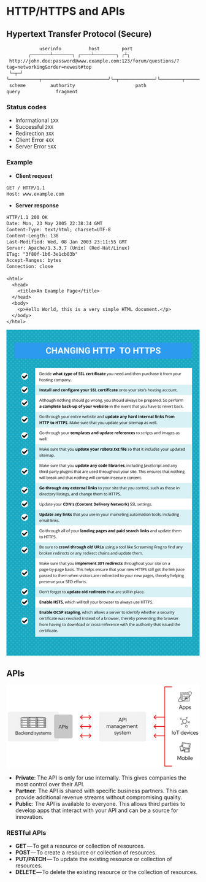 # HTTP/HTTPS and APIs

## Hypertext Transfer Protocol (Secure)

```
            userinfo          host        port
        ┌───────┴───────┐ ┌────┴────────┐ ┌┴┐
 http://john.doe:password@www.example.com:123/forum/questions/?tag=networking&order=newest#top
 └─┬─┘ └───────────┬────────────────────────┘└─┬─────────────┘└────────┬──────────────────┘└┬─┘
 scheme         authority                      path                  query             fragment
```

### Status codes

- Informational `1XX`
- Successful `2XX`
- Redirection `3XX`
- Client Error `4XX`
- Server Error `5XX`

### Example

- **Client request**

```
GET / HTTP/1.1
Host: www.example.com
```

- **Server response**

```
HTTP/1.1 200 OK
Date: Mon, 23 May 2005 22:38:34 GMT
Content-Type: text/html; charset=UTF-8
Content-Length: 138
Last-Modified: Wed, 08 Jan 2003 23:11:55 GMT
Server: Apache/1.3.3.7 (Unix) (Red-Hat/Linux)
ETag: "3f80f-1b6-3e1cb03b"
Accept-Ranges: bytes
Connection: close

<html>
  <head>
    <title>An Example Page</title>
  </head>
  <body>
    <p>Hello World, this is a very simple HTML document.</p>
  </body>
</html>
```

![](img/How-To-Change-From-HTTP-To-HTTPS.png)

## APIs

![](img/API-page-graphic.png)

- **Private**: The API is only for use internally. This gives companies the most control over their API.
- **Partner**: The API is shared with specific business partners. This can provide additional revenue streams without compromising quality.
- **Public**: The API is available to everyone. This allows third parties to develop apps that interact with your API and can be a source for innovation.

### RESTful APIs

- **GET** — To get a resource or collection of resources.
- **POST** — To create a resource or collection of resources.
- **PUT/PATCH** — To update the existing resource or collection of resources.
- **DELETE** — To delete the existing resource or the collection of resources.
